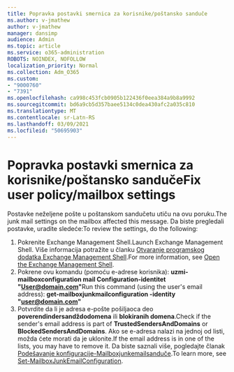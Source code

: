 ```yaml
---
title: Popravka postavki smernica za korisnike/poštansko sanduče
ms.author: v-jmathew
author: v-jmathew
manager: dansimp
audience: Admin
ms.topic: article
ms.service: o365-administration
ROBOTS: NOINDEX, NOFOLLOW
localization_priority: Normal
ms.collection: Adm_O365
ms.custom:
- "9000760"
- "7391"
ms.openlocfilehash: ca998c453fcb0905b122436f0eea384a9b8a9992
ms.sourcegitcommit: bd6a9cb5d357baee5134c0dea430afc2a035c810
ms.translationtype: MT
ms.contentlocale: sr-Latn-RS
ms.lasthandoff: 03/09/2021
ms.locfileid: "50695903"
---
```

# <a name="fix-user-policymailbox-settings"></a><span data-ttu-id="5059a-102">Popravka postavki smernica za korisnike/poštansko sanduče</span><span class="sxs-lookup"><span data-stu-id="5059a-102">Fix user policy/mailbox settings</span></span>

<span data-ttu-id="5059a-103">Postavke neželjene pošte u poštanskom sandučetu utiču na ovu poruku.</span><span class="sxs-lookup"><span data-stu-id="5059a-103">The junk mail settings on the mailbox affected this message.</span></span> <span data-ttu-id="5059a-104">Da biste pregledali postavke, uradite sledeće:</span><span class="sxs-lookup"><span data-stu-id="5059a-104">To review the settings, do the following:</span></span>

1. <span data-ttu-id="5059a-105">Pokrenite Exchange Management Shell.</span><span class="sxs-lookup"><span data-stu-id="5059a-105">Launch Exchange Management Shell.</span></span> <span data-ttu-id="5059a-106">Više informacija potražite u članku [Otvaranje programskog dodatka Exchange Management Shell](https://go.microsoft.com/fwlink/?linkid=2101432).</span><span class="sxs-lookup"><span data-stu-id="5059a-106">For more information, see [Open the Exchange Management Shell](https://go.microsoft.com/fwlink/?linkid=2101432).</span></span>
2. <span data-ttu-id="5059a-107">Pokrene ovu komandu (pomoću e-adrese korisnika):  **uzmi-mailboxconfiguration mail Configuration-identitet "User@domain.com"**</span><span class="sxs-lookup"><span data-stu-id="5059a-107">Run this command (using the user's email address):  **get-mailboxjunkmailconfiguration -identity "user@domain.com"**</span></span>
3. <span data-ttu-id="5059a-108">Potvrdite da li je adresa e-pošte pošiljaoca deo **poverendindersandždodomena** ili **blokiranih domena**.</span><span class="sxs-lookup"><span data-stu-id="5059a-108">Check if the sender's email address is part of **TrustedSendersAndDomains** or **BlockedSendersAndDomains**.</span></span> <span data-ttu-id="5059a-109">Ako se e-adresa nalazi na jednoj od listi, možda ćete morati da je uklonite.</span><span class="sxs-lookup"><span data-stu-id="5059a-109">If the email address is in one of the lists, you may have to remove it.</span></span> <span data-ttu-id="5059a-110">Da biste saznali više, pogledajte članak [Podešavanje konfiguracije-Mailboxjunkemailsanduče](https://go.microsoft.com/fwlink/?linkid=2101047).</span><span class="sxs-lookup"><span data-stu-id="5059a-110">To learn more, see [Set-MailboxJunkEmailConfiguration](https://go.microsoft.com/fwlink/?linkid=2101047).</span></span>
